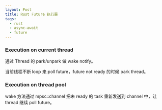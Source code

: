 ```yaml
---
layout: Post
title: Rust Future 执行器
tags:
  - rust
  - async-await
  - future
---
```



### Execution on current thread ###

通过 Thread 的 park/unpark 做 wake notify。

当前线程不断 loop 来 poll future，future not ready 的时候 park thread。

### Execution on thread pool ###

wake 方法通过 mpsc::channel 把未 ready 的 task 重新发送到 channel 中，让 thread 继续 poll future。

